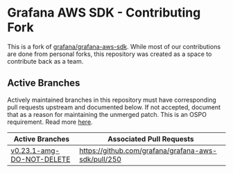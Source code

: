 # Grafana AWS SDK - Contributing Fork

This is a fork of [grafana/grafana-aws-sdk](https://github.com/grafana/grafana-aws-sdk). While most of our contributions are done from personal forks, this repository was created as a space to contribute back as a team.

## Active Branches

Actively maintained branches in this repository must have corresponding pull requests upstream and documented below. If not accepted, document that as a reason for maintaining the unmerged patch. This is an OSPO requirement. Read more [here](https://t.corp.amazon.com/a0e8f2e4-782c-4904-ad49-cbee6ebe7afa/communication#e9a108ed-2652-489c-85ce-07b87f9c62ef).

| Active Branches                                                                                                       | Associated Pull Requests                                           |
| ----------------------------------------------------------------------------------------------------------------------| ------------------------------------------------------------------ |
| [v0.23.1-amg-DO-NOT-DELETE](https://github.com/amazon-contributing/grafana-aws-sdk/tree/v0.23.1-amg-DO-NOT-DELETE)    | https://github.com/grafana/grafana-aws-sdk/pull/250                |
